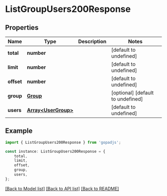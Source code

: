 # ListGroupUsers200Response


## Properties

Name | Type | Description | Notes
------------ | ------------- | ------------- | -------------
**total** | **number** |  | [default to undefined]
**limit** | **number** |  | [default to undefined]
**offset** | **number** |  | [default to undefined]
**group** | [**Group**](Group.md) |  | [optional] [default to undefined]
**users** | [**Array&lt;UserGroup&gt;**](UserGroup.md) |  | [default to undefined]

## Example

```typescript
import { ListGroupUsers200Response } from 'gopadjs';

const instance: ListGroupUsers200Response = {
    total,
    limit,
    offset,
    group,
    users,
};
```

[[Back to Model list]](../README.md#documentation-for-models) [[Back to API list]](../README.md#documentation-for-api-endpoints) [[Back to README]](../README.md)
